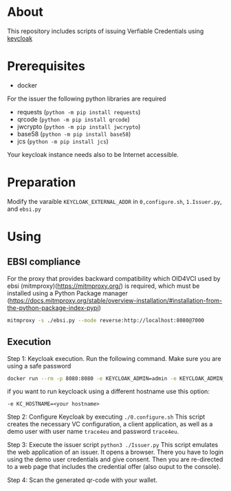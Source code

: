 # About
This repository includes scripts of issuing Verfiable Credentials using [keycloak](https://www.keycloak.org/)

# Prerequisites
* docker

For the issuer the following python libraries are required

* requests (`python -m pip install requests`)
* qrcode (`python -m pip install qrcode`)
* jwcrypto (`python -m pip install jwcrypto`)
* base58 (`python -m pip install base58`)
* jcs (`python -m pip install jcs`)

Your keycloak instance needs also to be Internet accessible.

# Preparation

Modify the varaible `KEYCLOAK_EXTERNAL_ADDR` in `0,configure.sh`, `1.Issuer.py`, and `ebsi.py`

# Using

## EBSI compliance
For the proxy that provides backward compatibility which OID4VCI used by ebsi (mitmproxy)(https://mitmproxy.org/)
is required, which must be installed using a Python Package manager (https://docs.mitmproxy.org/stable/overview-installation/#installation-from-the-python-package-index-pypi)

```bash
mitmproxy -s ./ebsi.py --mode reverse:http://localhost:8080@7000
```

## Execution
Step 1: Keycloak execution. Run the following command. Make sure you are using a safe password

```bash
docker run --rm -p 8080:8080 -e KEYCLOAK_ADMIN=admin -e KEYCLOAK_ADMIN_PASSWORD=admin -e KC_FEATURES=oid4vc-vci  quay.io/keycloak/keycloak:nightly start-dev
```

if you want to run keycloack using a different hostname use this option:

```
-e KC_HOSTNAME=<your hostname>
```

Step 2: Configure Keycloak by executing `./0.configure.sh` This script creates the necessary VC configuration, a client application, as well as a demo user
with user name `trace4eu` and password `trace4eu`. 


Step 3: Execute the issuer script `python3 ./Issuer.py` This script emulates the web application of an issuer. It opens a browser. There you have to login 
using the demo user credentials and give consent. Then you are re-directed to a web page that includes the credential offer (also ouput to the console).

Step 4: Scan the generated qr-code with your wallet. 


